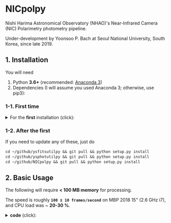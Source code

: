 # NICpolpy
Nishi Harima Astronomical Observatory (NHAO)'s Near-Infrared Camera (NIC) Polarimetry photometry pipeline.

Under-development by Yoonsoo P. Bach at Seoul National University, South Korea, since late 2019.



## 1. Installation
You will need
1. Python **3.6+** (recommended: [Anaconda 3](https://www.anaconda.com/distribution/#download-section))
2. Dependencies (I will assume you used Anaconda 3; otherwise, use pip3):

### 1-1. First time
<details><summary>For the <b>first</b> installation (click):</summary>
<p><pre>
# On terminal
conda install -c astropy astroquery photutils ccdproc astroscrappy
conda install -c openastronomy sep
cd ~            # whatever directory you want
mkdir github    # whatever name you want
git clone https://github.com/ysBach/ysfitsutilpy.git
cd ysfitsutilpy && python setup.py install && cd ..
git clone https://github.com/ysBach/ysphotutilpy.git
cd ysphotutilpy && python setup.py install && cd ..
git clone https://github.com/ysBach/NICpolpy.git
cd NICpolpy && python setup.py install && cd ..
</p>
</pre>
</details>

### 1-2. After the first
If you need to update any of these, just do
```
cd ~/github/ysfitsutilpy && git pull && python setup.py install
cd ~/github/ysphotutilpy && git pull && python setup.py install
cd ~/github/NICpolpy && git pull && python setup.py install
```



## 2. Basic Usage
The following will require **< 100 MB memory** for processing.

The speed is roughly **``100 ± 10 frames/second``** on MBP 2018 15" (2.6 GHz i7), and CPU load was ~ **20-30 %**.

<details><summary><b>code</b> (click):</summary>
<p>
<pre>
from pathlib import Path
import nicpolpy as nic
import ysfitsutilpy as yfu
#%%
top = Path("your/folder/path/from_current_pwd_of_python_or_absolute_path_to_it")
cal = Path("calibrated/data/will_be_saved_in_this_folder")
Path.mkdir(cal, exist_ok=True, parents=True)
allfits = list(top.glob("*.fits"))
allfits.sort()
summary = yfu.make_summary(allfits,
                        keywords=nic.USEFUL_KEYS,
                        pandas=True,
                        output=f"{top.name}.csv")
#%%
object_name = 'Vesta'
object_mask = summary['OBJECT'].str.lower() == object_name.lower()
obj_fpaths = summary[object_mask]['file'].values
#%%
# single image example:
nicimg = nic.NICPolImage(obj_fpaths[0], verbose=True)
nicimg.preproc(do_verti=True,
            verti_fitting_sections=None,
            verti_method='median',
            verti_sigclip_kw=dict(sigma=2, maxiters=5),
            do_fouri=False,
            do_crrej=True,
            verbose=True,
            verbose_crrej=True)
nicimg.find_obj(thresh=3, verbose=True)
nicimg.ellipphot_sep(f_ap=(2, 2), verbose=True)
#%%
# multiple image example:
for fpath in obj_fpaths:
    fpath = Path(fpath)
    out = [cal/f"{fpath.stem}_o.fits", cal/f"{fpath.stem}_e.fits"]
    #
    nicimg = nic.NICPolImage(fpath, verbose=False)
    nicimg.preproc(do_fouri=False, verbose_crrej=False, verbose=False)
    nicimg.find_obj(thresh=1, verbose=False)
    nicimg.ellipphot_sep(f_ap=(2, 2), fwhm=(11., 11.), fix_fwhm=False, verbose=False)
    #
    for outpath, ccd in zip(out, [nicimg.ccd_o_proc, nicimg.ccd_e_proc]):
        ccd.write(outpath, overwrite=True)
</pre>
</p>
</detail>

I tried my best to put the most detailed log to the FITS header, so *please refer to the verbose output as well as FITS header*.

<details><summary> <b>Also try</b> (click):</summary>
<p>
<pre>
for k in list(vars(nicimg).keys()):
    print(k)
# Try such as
nicimg.ccd_o_bdfx.write('test_bdfx.fits', overwrite=True)
</pre>
</p>
</detail>

All the preprocessing intermediate results are stored, with appropriate header information.

<details><summary> <b>Sample header</b> (h191108_0040, Vesta, EXPTIME=3, o-ray):</summary>
<p>
<pre>
SIMPLE  =                    T / conforms to FITS standard
BITPIX  =                  -32 / array data type
NAXIS   =                    2 / number of array dimensions
NAXIS1  =                  141
NAXIS2  =                  421
COMMENT   FITS (Flexible Image Transport System) format is defined in 'Astronomy
COMMENT   and Astrophysics', volume 376, page 359; bibcode: 2001A&A...376..359H
COMMENT ['PROCESS key can be B (bias), D (dark), F (flat), T (trim), W (WCS astr
COMMENT ometry), C(CRrej).']
COMMENT .................................................2020-01-08T08:20:59.774
HISTORY  Copy of image h191108_0400.fits rotated 180 degrees
HISTORY From the user, gain = 9.8 [unit = electron / adu]
HISTORY ..................................(dt = 0.001 s) 2020-01-08T08:20:59.723
HISTORY From the user, rdnoise = 75.0 [unit = electron]
HISTORY ..................................(dt = 0.001 s) 2020-01-08T08:20:59.725
HISTORY Dark scaling True using EXPTIME
HISTORY .................................................2020-01-08T08:20:59.802
HISTORY Dark subtracted (see DARKPATH)
HISTORY ..................................(dt = 0.019 s) 2020-01-08T08:20:59.825
HISTORY Vertical pattern subtracted using ['[:, 50:150]', '[:, 874:974]'] by tak
HISTORY ing median with sigma-clipping in astropy (v 3.2.3), given {'sigma': 2,
HISTORY 'maxiters': 5}.
HISTORY ..................................(dt = 0.037 s) 2020-01-08T08:20:59.872
HISTORY Flat corrected (see FLATPATH)
HISTORY ..................................(dt = 0.003 s) 2020-01-08T08:20:59.937
HISTORY Pixel error calculated for both o/e-rays
HISTORY ..................................(dt = 0.055 s) 2020-01-08T08:21:00.026
HISTORY Cosmic-Ray rejected by astroscrappy (v 1.0.8), with parameters: {'gain':
HISTORY  9.8, 'readnoise': 75, 'sigclip': 4.5, 'sigfrac': 5, 'objlim': 5, 'satle
HISTORY vel': 65535.0, 'pssl': 0.0, 'niter': 4, 'sepmed': True, 'cleantype': 'me
HISTORY dmask', 'fsmode': 'median', 'psfmodel': 'gauss', 'psffwhm': 2.5, 'psfsiz
HISTORY e': 7, 'psfk': None, 'psfbeta': 4.765}
HISTORY ..................................(dt = 0.036 s) 2020-01-08T08:21:00.063
HISTORY Background estimated from sep (v 1.10.0) with {'maskthresh': 0.0, 'filte
HISTORY r_threshold': 0.0, 'box_size': (64, 64), 'filter_size': (12, 12)}.
HISTORY ..................................(dt = 0.002 s) 2020-01-08T08:21:00.105
HISTORY Objects found from sep (v 1.10.0) with {'thresh': 1, 'minarea': 100, 'be
HISTORY zel_x': (40, 40), 'bezel_y': (150, 100)}.
HISTORY ..................................(dt = 0.014 s) 2020-01-08T08:21:00.119
HISTORY Photometry done for elliptical aperture/annulus with f_ap = (2, 2), f_in
HISTORY  = (4.0, 4.0), f_out = (6.0, 6.0) for FWHM = (12.061, 11.246)
HISTORY ..................................(dt = 0.033 s) 2020-01-08T08:21:00.166
OBSERVAT= 'NHAO    '           / Observatory
LATITUDE= '+35:01:31'          / Latitude of the Site
LONGITUD= '134:20:08'          / Longitude of the Site
HEIGHT  =                  449 / [m] Altitude of the Site
TELESCOP= 'NAYUTA 2m'          / Telescope Name
INSTRUME= 'NIC     '           / Instrument Name
TELINFO = '2019-11-09 01:04:22.920' / timestamp of Telescope.inf
FOC-VAL =               -5.181 / Encoder value of the focus unit(mm)
OBSERVER= 'MAINT   '           / Name of observers
DEC     = '+08:38:13.14'       / DEC of pointing(+/-DD:MM:SS.SS)
DEC2000 = '+08:34:00.67'       / DEC(J2000) of pointing(+/-DD:MM:SS.SS)
EQUINOX =               2019.9 / Standard FK5(year)
OBJECT  = 'Vesta   '           / Object Name
RA      = '03:22:59.835'       / RA of telescope pointing
RA2000  = '03:21:55.683'       / RA(J2000) of telescope pointing(HH:MM:SS.SS)
AIRMASS =                1.139 / Typical air mass during exposure
AIRM-STR=                1.139 / Airmass at the observation start time
SECZ    =                1.139 / SEC(Zenith Distance) at typical time
ZD      =             28.61069 / Zenith distance at typical time(degree)
AG-POS1 =                      / AG Reference Position X
AG-POS2 =                      / AG Reference Position Y
AG-PRB1 =                      / AG Probe Position X
AG-PRB2 =                      / AG Probe Position Y
ALTITUDE=             61.38931 / Altitude of telescope pointing(degree)
AUTOGUID= 'OFF     '           / Auto Guide ON/OFF
AZIMUTH =             26.34631 / Azimuth of telescope pointing(degree)
PA      =                  0.0 / Position angle
INSROT  =               21.204 / Typical inst rot. Angle ar exp.(degree)
IMGROT  =              134.995 / Angle of the Image Rotator(degree)
M2-POS1 =               -1.210 / X-position of the M2(mm)
M2-POS2 =               -1.740 / Y-position of the M2(mm)
DOM-HUM =                 39.0 / Humidity measured in the dome
DOM-TMP =                13.70 / Temperature measured in the dome(deg)
OUT-HUM =                 62.0 / Humidity measured outside of the dome
OUT-TMP =                 9.40 / Temperature measured outside the dome(deg)
OUT-WND =                 2.10 / Wind velocity outside of the dome(m/s)
WEATHER = '        '           / Weather condition
TEXINFO = 'Sat Nov  9 01:04:23 JST 2019' / timestamp of extra telescope info
DF_COUNT=                    0 / [%] dome flat brightness
NICTMP1 =               +75.80 / [K] NIC temperature 1 J
NICTMP2 =               +71.66 / [K] NIC temperature 2 H
NICTMP3 =               +71.23 / [K] NIC temperature 3 K
NICTMP4 =               +73.82 / [K] NIC temperature 4 Opt bench
NICTMP5 =               +53.71 / [K] NIC temeprature 5 Cold tip
NICHEAT =                +0000 / NIC heater output, 0 to 1000
OBS_CMD = 'gPLo    '           / NIC Obs command (TL/Lo/DL/PLo)
DATA-TYP= 'OBJECT  '           / Charactersitics of this data
MODE    =                    3 / Exposure mode
EXP_J   =                    3 / [sec] J band exposure time
EXP_H   =                    3 / [sec] H band exposure time
EXP_K   =                    3 / [sec] K band exposure time
SHUTTER = 'pol     '           / shutter position, open/close/pol
POL-AGL1=                 45.0 / [deg] waveplate rotation angle
WAVEPLAT= 'in      '           / waveplate status (in/out)
DATE    = '2019-11-08T16:04:25' / YYYY-mm-ddThh:mm:ss UTC at the sart of readout
DATE_UTC= '2019-11-08'         / YYYY-mm-dd UTC at the start of readout_x_xM.sh
TIME_UTC= '16:04:25.236'       / hh:mm:ss UTC at the start of readout_x_xM.sh
DATE_LT = '2019-11-09'         / YYYY-mm-dd JST at the start of readout_x_xM.sh
TIME_LT = '01:04:25.236'       / hh:mm:ss JST at the start of readout_x_xM.sh
DATE-OBS= '2019-10-21'         / ISO-8601 time of observation
UT-STR  = '16:04:27.236'       / Est. UTC at the start of exposure (first read)
MJD-STR =          58795.66976 / Exp. start MJD, converted from Unix Time
UT-END  = '16:04:32.455'       / Est. UTC at the end of exposure (final read)
MJD-END =          58777.96051 / [d] MJD at end of observation
POINTINF= 'Sat Nov  9 01:04:19 JST 2019' / timestamp of pointing info
RA_OFF  =           -31.796000 / [arcsec] Ra offset
DEC_OFF =           -43.184000 / [arcsec] DEC offset
DITH_NUM=                    0 / Total number of dithering
DITH_NTH=                    0 / N th exposure in dithering
DITH_RAD=                    0 / [arcsec] Dithering radius
FILTER  = 'H       '           / Filter Name
FILTER00= 'H       '           / Filter Name
EXPOS   =                    3 / [sec] Exposure Time
EXPTIME =                    3 / [sec] Exposure Time
FRAMEID = 'h191108_0400'       / Image sequential number
DET-ID  =                    2 / ID of the detector used for this data
BIN-FCT1=                    1 / Binning factor of axis 1
BIN-FCT2=                    1 / Binning factor of axis 2
BUNIT   = 'adu     '           / Unit of original pixel value
COUNTER = '0400    '           / Image counter of the day, 1-indexing
WCSAXES =                    2 / Number of coordinate axes
CRPIX1  =               -564.0 / Pixel coordinate of reference point
CRPIX2  =               -334.0 / Pixel coordinate of reference point
CDELT1  =                  1.0 / Coordinate increment at reference point
CDELT2  =                  1.0 / Coordinate increment at reference point
CRVAL1  =                  0.0 / Coordinate value at reference point
CRVAL2  =                  0.0 / Coordinate value at reference point
LATPOLE =                 90.0 / [deg] Native latitude of celestial pole
MJD-OBS =              58777.0 / [d] MJD at start of observation
MJD-OBS =              58795.0 / [d] MJD at start of observation
GAIN    =    9.800000000000001 / [electron / adu] Gain of the detector
RDNOISE =                 75.0 / [electron] Readout noise of the detector
PROCESS = 'DFC     '           / The processed history: see comment.
CCDPROCV= '2.0.1   '           / ccdproc version used for processing.
DARKPATH= '/Users/ysbach/anaconda3/lib/python3.7/site-packages/nicpolpy-0.1.de&'
CONTINUE  'v0-py3.7.egg/nicpolpy/dark/v_h191022_DARK_120.fits&'
CONTINUE  '' / Path to the used dark file
HIERARCH TRIM_IMAGE = 'trimim  ' / Shortened name for ccdproc command
TRIMIM  = 'ccd=<CCDData>, fits_section=[565:705, 335:755]'
LTV1    =                 -564
LTV2    =                 -334
LTM1_1  =                  1.0
LTM2_2  =                  1.0
OERAY   = 'o       '           / O-ray or E-ray. Either 'o' or 'e'.
FLATPATH= '/Users/ysbach/anaconda3/lib/python3.7/site-packages/nicpolpy-0.1.de&'
CONTINUE  'v0-py3.7.egg/nicpolpy/flat/v_h180507_FLAT_all_o.fits&'
CONTINUE  '' / Path to the used flat file
DATE-END= '2019-10-21T23:03:08.064' / ISO-8601 time at end of observation
END
</pre>
</p>
</detail>
The photometry was done by automatic aperture/annulus selection (example of h191108_0400):

<img src="readme_images/ap_selection.png" style="zoom:50%;" />

*left: o-ray, right: e-ray. The red is the elliptical aperture and the white is the elliptical aperture. The FWHM is estimated from Source-Extractor-like extraction, and aperture radius = 2FWHM, annulus radii = (4FWHM, 6FWHM) for both x(major) and y(minor) axes of the source's shape.*

## Note
Some data from NHAO NIC is in 32-bit format, using twice the storage than required. You may use the following snippet to **convert those into 16-bit** without losing any dynamic range.

<details><summary> <b>code</b> (click):</summary>
<p>
<pre>
from pathlib import Path
import numpy as np
from astropy.io import fits
import ysfitsutilpy as yfu
import nicpolpy as nic
#%%
top = Path("folder/where/your_data_is_stored")
out = Path("output/path")
allfits = list(top.glob("**/*.fits"))
#allfits = (top/"4_Vesta_20191218_NHAO_NIC/").glob('*.fits')
#%%
for fpath in allfits:
    # select only raw data
    if ".pcr." in str(fpath):
        continue
    ccd_32bit = yfu.load_ccd(fpath)
    ccd_16bit = ccd_32bit.copy()
    ccd_16bit = yfu.CCDData_astype(ccd_16bit, dtype='int16')
    outpath = out/f"{fpath.name}"
    # Or you can tune like this:
    # outname = (f"{fpath.stem}"
    #            + f"_{ccd_16bit.header['OBJECT']}"
    #            + f"_{ccd_16bit.header['EXPTIME']:.1f}.fits")
    # try:
    #     counter = fpath.stem.split('_')[1]
    # except IndexError:
    #     counter = None
    # ccd_16bit.header['COUNTER'] = (counter, "Image counter of the day, 1-indexing")
    # outpath = Path(*fpath.parts[6:-1])/outname
    # try:
    #     ccd_16bit.header["MJD-STR"] = float(ccd_16bit.header["MJD-STR"])
    #     ccd_16bit.header["MJD-END"] = float(ccd_16bit.header["MJD-END"])
    # except KeyError:
    #     pass
    try:
        ccd_16bit.write(outpath, overwrite=True)
    except FileNotFoundError:
        outpath.parent.mkdir(parents=True)
        ccd_16bit.write(outpath, overwrite=True)
</pre>
</p>
</detail>

